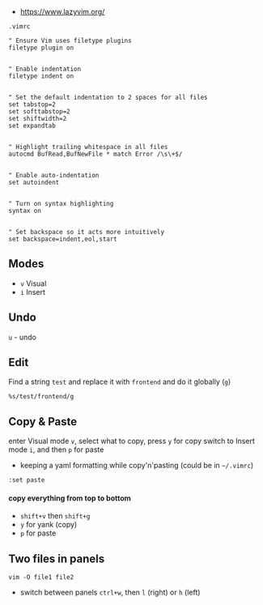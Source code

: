 - https://www.lazyvim.org/

 `.vimrc`

```
" Ensure Vim uses filetype plugins
filetype plugin on


" Enable indentation
filetype indent on


" Set the default indentation to 2 spaces for all files
set tabstop=2
set softtabstop=2
set shiftwidth=2
set expandtab


" Highlight trailing whitespace in all files
autocmd BufRead,BufNewFile * match Error /\s\+$/


" Enable auto-indentation
set autoindent


" Turn on syntax highlighting
syntax on


" Set backspace so it acts more intuitively
set backspace=indent,eol,start
```
## Modes

- `v` Visual
- `i` Insert



## Undo

`u` - undo

## Edit

Find a string `test` and replace it with `frontend` and do it globally (`g`)

`%s/test/frontend/g` 

## Copy & Paste

enter Visual mode `v`, select what to copy, press `y` for copy
switch to Insert mode `i`, and then `p` for paste


- keeping a yaml formatting while copy'n'pasting (could be in `~/.vimrc`)

`:set paste`

#### copy everything from top to bottom
- `shift+v` then `shift+g`
- `y` for yank (copy)
- `p` for paste

## Two files in panels

`vim -O file1 file2`

- switch between panels `ctrl+w`, then `l` (right) or `h` (left)
